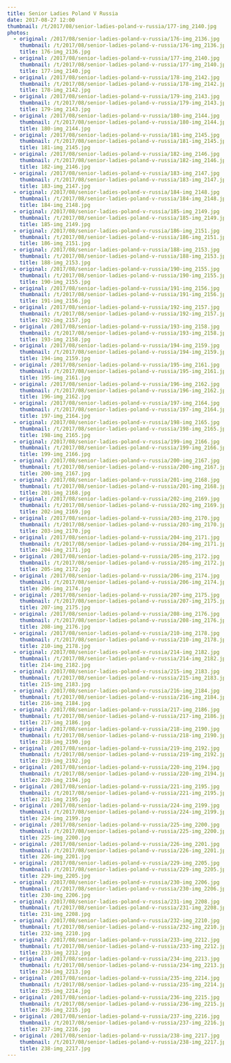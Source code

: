 ```yaml
---
title: Senior Ladies Poland V Russia
date: 2017-08-27 12:00
thumbnail: /t/2017/08/senior-ladies-poland-v-russia/177-img_2140.jpg
photos:
  - original: /2017/08/senior-ladies-poland-v-russia/176-img_2136.jpg
    thumbnail: /t/2017/08/senior-ladies-poland-v-russia/176-img_2136.jpg
    title: 176-img_2136.jpg
  - original: /2017/08/senior-ladies-poland-v-russia/177-img_2140.jpg
    thumbnail: /t/2017/08/senior-ladies-poland-v-russia/177-img_2140.jpg
    title: 177-img_2140.jpg
  - original: /2017/08/senior-ladies-poland-v-russia/178-img_2142.jpg
    thumbnail: /t/2017/08/senior-ladies-poland-v-russia/178-img_2142.jpg
    title: 178-img_2142.jpg
  - original: /2017/08/senior-ladies-poland-v-russia/179-img_2143.jpg
    thumbnail: /t/2017/08/senior-ladies-poland-v-russia/179-img_2143.jpg
    title: 179-img_2143.jpg
  - original: /2017/08/senior-ladies-poland-v-russia/180-img_2144.jpg
    thumbnail: /t/2017/08/senior-ladies-poland-v-russia/180-img_2144.jpg
    title: 180-img_2144.jpg
  - original: /2017/08/senior-ladies-poland-v-russia/181-img_2145.jpg
    thumbnail: /t/2017/08/senior-ladies-poland-v-russia/181-img_2145.jpg
    title: 181-img_2145.jpg
  - original: /2017/08/senior-ladies-poland-v-russia/182-img_2146.jpg
    thumbnail: /t/2017/08/senior-ladies-poland-v-russia/182-img_2146.jpg
    title: 182-img_2146.jpg
  - original: /2017/08/senior-ladies-poland-v-russia/183-img_2147.jpg
    thumbnail: /t/2017/08/senior-ladies-poland-v-russia/183-img_2147.jpg
    title: 183-img_2147.jpg
  - original: /2017/08/senior-ladies-poland-v-russia/184-img_2148.jpg
    thumbnail: /t/2017/08/senior-ladies-poland-v-russia/184-img_2148.jpg
    title: 184-img_2148.jpg
  - original: /2017/08/senior-ladies-poland-v-russia/185-img_2149.jpg
    thumbnail: /t/2017/08/senior-ladies-poland-v-russia/185-img_2149.jpg
    title: 185-img_2149.jpg
  - original: /2017/08/senior-ladies-poland-v-russia/186-img_2151.jpg
    thumbnail: /t/2017/08/senior-ladies-poland-v-russia/186-img_2151.jpg
    title: 186-img_2151.jpg
  - original: /2017/08/senior-ladies-poland-v-russia/188-img_2153.jpg
    thumbnail: /t/2017/08/senior-ladies-poland-v-russia/188-img_2153.jpg
    title: 188-img_2153.jpg
  - original: /2017/08/senior-ladies-poland-v-russia/190-img_2155.jpg
    thumbnail: /t/2017/08/senior-ladies-poland-v-russia/190-img_2155.jpg
    title: 190-img_2155.jpg
  - original: /2017/08/senior-ladies-poland-v-russia/191-img_2156.jpg
    thumbnail: /t/2017/08/senior-ladies-poland-v-russia/191-img_2156.jpg
    title: 191-img_2156.jpg
  - original: /2017/08/senior-ladies-poland-v-russia/192-img_2157.jpg
    thumbnail: /t/2017/08/senior-ladies-poland-v-russia/192-img_2157.jpg
    title: 192-img_2157.jpg
  - original: /2017/08/senior-ladies-poland-v-russia/193-img_2158.jpg
    thumbnail: /t/2017/08/senior-ladies-poland-v-russia/193-img_2158.jpg
    title: 193-img_2158.jpg
  - original: /2017/08/senior-ladies-poland-v-russia/194-img_2159.jpg
    thumbnail: /t/2017/08/senior-ladies-poland-v-russia/194-img_2159.jpg
    title: 194-img_2159.jpg
  - original: /2017/08/senior-ladies-poland-v-russia/195-img_2161.jpg
    thumbnail: /t/2017/08/senior-ladies-poland-v-russia/195-img_2161.jpg
    title: 195-img_2161.jpg
  - original: /2017/08/senior-ladies-poland-v-russia/196-img_2162.jpg
    thumbnail: /t/2017/08/senior-ladies-poland-v-russia/196-img_2162.jpg
    title: 196-img_2162.jpg
  - original: /2017/08/senior-ladies-poland-v-russia/197-img_2164.jpg
    thumbnail: /t/2017/08/senior-ladies-poland-v-russia/197-img_2164.jpg
    title: 197-img_2164.jpg
  - original: /2017/08/senior-ladies-poland-v-russia/198-img_2165.jpg
    thumbnail: /t/2017/08/senior-ladies-poland-v-russia/198-img_2165.jpg
    title: 198-img_2165.jpg
  - original: /2017/08/senior-ladies-poland-v-russia/199-img_2166.jpg
    thumbnail: /t/2017/08/senior-ladies-poland-v-russia/199-img_2166.jpg
    title: 199-img_2166.jpg
  - original: /2017/08/senior-ladies-poland-v-russia/200-img_2167.jpg
    thumbnail: /t/2017/08/senior-ladies-poland-v-russia/200-img_2167.jpg
    title: 200-img_2167.jpg
  - original: /2017/08/senior-ladies-poland-v-russia/201-img_2168.jpg
    thumbnail: /t/2017/08/senior-ladies-poland-v-russia/201-img_2168.jpg
    title: 201-img_2168.jpg
  - original: /2017/08/senior-ladies-poland-v-russia/202-img_2169.jpg
    thumbnail: /t/2017/08/senior-ladies-poland-v-russia/202-img_2169.jpg
    title: 202-img_2169.jpg
  - original: /2017/08/senior-ladies-poland-v-russia/203-img_2170.jpg
    thumbnail: /t/2017/08/senior-ladies-poland-v-russia/203-img_2170.jpg
    title: 203-img_2170.jpg
  - original: /2017/08/senior-ladies-poland-v-russia/204-img_2171.jpg
    thumbnail: /t/2017/08/senior-ladies-poland-v-russia/204-img_2171.jpg
    title: 204-img_2171.jpg
  - original: /2017/08/senior-ladies-poland-v-russia/205-img_2172.jpg
    thumbnail: /t/2017/08/senior-ladies-poland-v-russia/205-img_2172.jpg
    title: 205-img_2172.jpg
  - original: /2017/08/senior-ladies-poland-v-russia/206-img_2174.jpg
    thumbnail: /t/2017/08/senior-ladies-poland-v-russia/206-img_2174.jpg
    title: 206-img_2174.jpg
  - original: /2017/08/senior-ladies-poland-v-russia/207-img_2175.jpg
    thumbnail: /t/2017/08/senior-ladies-poland-v-russia/207-img_2175.jpg
    title: 207-img_2175.jpg
  - original: /2017/08/senior-ladies-poland-v-russia/208-img_2176.jpg
    thumbnail: /t/2017/08/senior-ladies-poland-v-russia/208-img_2176.jpg
    title: 208-img_2176.jpg
  - original: /2017/08/senior-ladies-poland-v-russia/210-img_2178.jpg
    thumbnail: /t/2017/08/senior-ladies-poland-v-russia/210-img_2178.jpg
    title: 210-img_2178.jpg
  - original: /2017/08/senior-ladies-poland-v-russia/214-img_2182.jpg
    thumbnail: /t/2017/08/senior-ladies-poland-v-russia/214-img_2182.jpg
    title: 214-img_2182.jpg
  - original: /2017/08/senior-ladies-poland-v-russia/215-img_2183.jpg
    thumbnail: /t/2017/08/senior-ladies-poland-v-russia/215-img_2183.jpg
    title: 215-img_2183.jpg
  - original: /2017/08/senior-ladies-poland-v-russia/216-img_2184.jpg
    thumbnail: /t/2017/08/senior-ladies-poland-v-russia/216-img_2184.jpg
    title: 216-img_2184.jpg
  - original: /2017/08/senior-ladies-poland-v-russia/217-img_2186.jpg
    thumbnail: /t/2017/08/senior-ladies-poland-v-russia/217-img_2186.jpg
    title: 217-img_2186.jpg
  - original: /2017/08/senior-ladies-poland-v-russia/218-img_2190.jpg
    thumbnail: /t/2017/08/senior-ladies-poland-v-russia/218-img_2190.jpg
    title: 218-img_2190.jpg
  - original: /2017/08/senior-ladies-poland-v-russia/219-img_2192.jpg
    thumbnail: /t/2017/08/senior-ladies-poland-v-russia/219-img_2192.jpg
    title: 219-img_2192.jpg
  - original: /2017/08/senior-ladies-poland-v-russia/220-img_2194.jpg
    thumbnail: /t/2017/08/senior-ladies-poland-v-russia/220-img_2194.jpg
    title: 220-img_2194.jpg
  - original: /2017/08/senior-ladies-poland-v-russia/221-img_2195.jpg
    thumbnail: /t/2017/08/senior-ladies-poland-v-russia/221-img_2195.jpg
    title: 221-img_2195.jpg
  - original: /2017/08/senior-ladies-poland-v-russia/224-img_2199.jpg
    thumbnail: /t/2017/08/senior-ladies-poland-v-russia/224-img_2199.jpg
    title: 224-img_2199.jpg
  - original: /2017/08/senior-ladies-poland-v-russia/225-img_2200.jpg
    thumbnail: /t/2017/08/senior-ladies-poland-v-russia/225-img_2200.jpg
    title: 225-img_2200.jpg
  - original: /2017/08/senior-ladies-poland-v-russia/226-img_2201.jpg
    thumbnail: /t/2017/08/senior-ladies-poland-v-russia/226-img_2201.jpg
    title: 226-img_2201.jpg
  - original: /2017/08/senior-ladies-poland-v-russia/229-img_2205.jpg
    thumbnail: /t/2017/08/senior-ladies-poland-v-russia/229-img_2205.jpg
    title: 229-img_2205.jpg
  - original: /2017/08/senior-ladies-poland-v-russia/230-img_2206.jpg
    thumbnail: /t/2017/08/senior-ladies-poland-v-russia/230-img_2206.jpg
    title: 230-img_2206.jpg
  - original: /2017/08/senior-ladies-poland-v-russia/231-img_2208.jpg
    thumbnail: /t/2017/08/senior-ladies-poland-v-russia/231-img_2208.jpg
    title: 231-img_2208.jpg
  - original: /2017/08/senior-ladies-poland-v-russia/232-img_2210.jpg
    thumbnail: /t/2017/08/senior-ladies-poland-v-russia/232-img_2210.jpg
    title: 232-img_2210.jpg
  - original: /2017/08/senior-ladies-poland-v-russia/233-img_2212.jpg
    thumbnail: /t/2017/08/senior-ladies-poland-v-russia/233-img_2212.jpg
    title: 233-img_2212.jpg
  - original: /2017/08/senior-ladies-poland-v-russia/234-img_2213.jpg
    thumbnail: /t/2017/08/senior-ladies-poland-v-russia/234-img_2213.jpg
    title: 234-img_2213.jpg
  - original: /2017/08/senior-ladies-poland-v-russia/235-img_2214.jpg
    thumbnail: /t/2017/08/senior-ladies-poland-v-russia/235-img_2214.jpg
    title: 235-img_2214.jpg
  - original: /2017/08/senior-ladies-poland-v-russia/236-img_2215.jpg
    thumbnail: /t/2017/08/senior-ladies-poland-v-russia/236-img_2215.jpg
    title: 236-img_2215.jpg
  - original: /2017/08/senior-ladies-poland-v-russia/237-img_2216.jpg
    thumbnail: /t/2017/08/senior-ladies-poland-v-russia/237-img_2216.jpg
    title: 237-img_2216.jpg
  - original: /2017/08/senior-ladies-poland-v-russia/238-img_2217.jpg
    thumbnail: /t/2017/08/senior-ladies-poland-v-russia/238-img_2217.jpg
    title: 238-img_2217.jpg
---
```

